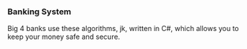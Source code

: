 ### Banking System

Big 4 banks use these algorithms, jk, written in C#, which allows you to keep your money safe and secure.
